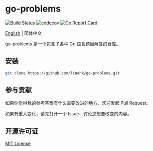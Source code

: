 # go-problems

[![Build Status](https://travis-ci.org/linehk/go-problems.svg?branch=master)](https://travis-ci.org/linehk/go-problems)
[![codecov](https://codecov.io/gh/linehk/go-problems/branch/master/graph/badge.svg)](https://codecov.io/gh/linehk/go-problems)
[![Go Report Card](https://goreportcard.com/badge/github.com/linehk/go-problems)](https://goreportcard.com/report/github.com/linehk/go-problems)

[English](./README.md "English") | 简体中文

go-problems 是一个包含了各种 Go 语言题目解答的仓库。

## 安装

```bash
git clone https://github.com/linehk/go-problems.git
```

## 参与贡献

如果你觉得我的参考答案有什么需要改进的地方，欢迎发起 Pull Request。

如果有重大变化，请先打开一个 Issue，讨论您想要改变的内容。

## 开源许可证

[MIT License](./LICENSE "MIT License")